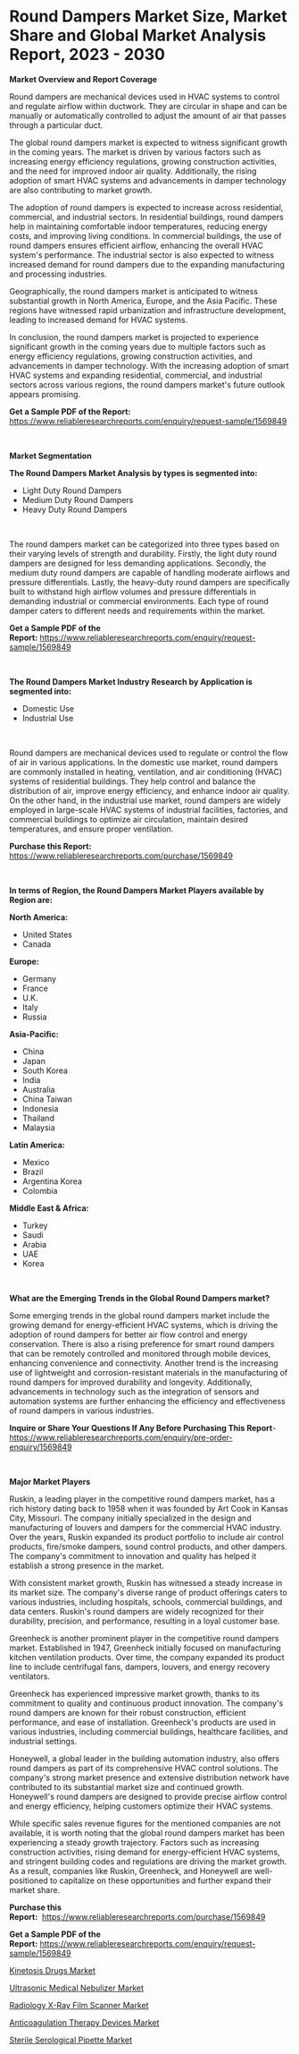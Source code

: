 <p><h1>Round Dampers Market Size, Market Share and Global Market Analysis Report, 2023 - 2030</h1></p><p><strong>Market Overview and Report Coverage</strong></p>
<p><p>Round dampers are mechanical devices used in HVAC systems to control and regulate airflow within ductwork. They are circular in shape and can be manually or automatically controlled to adjust the amount of air that passes through a particular duct.</p><p>The global round dampers market is expected to witness significant growth in the coming years. The market is driven by various factors such as increasing energy efficiency regulations, growing construction activities, and the need for improved indoor air quality. Additionally, the rising adoption of smart HVAC systems and advancements in damper technology are also contributing to market growth.</p><p>The adoption of round dampers is expected to increase across residential, commercial, and industrial sectors. In residential buildings, round dampers help in maintaining comfortable indoor temperatures, reducing energy costs, and improving living conditions. In commercial buildings, the use of round dampers ensures efficient airflow, enhancing the overall HVAC system's performance. The industrial sector is also expected to witness increased demand for round dampers due to the expanding manufacturing and processing industries.</p><p>Geographically, the round dampers market is anticipated to witness substantial growth in North America, Europe, and the Asia Pacific. These regions have witnessed rapid urbanization and infrastructure development, leading to increased demand for HVAC systems.</p><p>In conclusion, the round dampers market is projected to experience significant growth in the coming years due to multiple factors such as energy efficiency regulations, growing construction activities, and advancements in damper technology. With the increasing adoption of smart HVAC systems and expanding residential, commercial, and industrial sectors across various regions, the round dampers market's future outlook appears promising.</p></p>
<p><strong>Get a Sample PDF of the Report:</strong> <a href="https://www.reliableresearchreports.com/enquiry/request-sample/1569849">https://www.reliableresearchreports.com/enquiry/request-sample/1569849</a></p>
<p>&nbsp;</p>
<p><strong>Market Segmentation</strong></p>
<p><strong>The Round Dampers Market Analysis by types is segmented into:</strong></p>
<p><ul><li>Light Duty Round Dampers</li><li>Medium Duty Round Dampers</li><li>Heavy Duty Round Dampers</li></ul></p>
<p>&nbsp;</p>
<p><p>The round dampers market can be categorized into three types based on their varying levels of strength and durability. Firstly, the light duty round dampers are designed for less demanding applications. Secondly, the medium duty round dampers are capable of handling moderate airflows and pressure differentials. Lastly, the heavy-duty round dampers are specifically built to withstand high airflow volumes and pressure differentials in demanding industrial or commercial environments. Each type of round damper caters to different needs and requirements within the market.</p></p>
<p><strong>Get a Sample PDF of the Report:</strong>&nbsp;<a href="https://www.reliableresearchreports.com/enquiry/request-sample/1569849">https://www.reliableresearchreports.com/enquiry/request-sample/1569849</a></p>
<p>&nbsp;</p>
<p><strong>The Round Dampers Market Industry Research by Application is segmented into:</strong></p>
<p><ul><li>Domestic Use</li><li>Industrial Use</li></ul></p>
<p>&nbsp;</p>
<p><p>Round dampers are mechanical devices used to regulate or control the flow of air in various applications. In the domestic use market, round dampers are commonly installed in heating, ventilation, and air conditioning (HVAC) systems of residential buildings. They help control and balance the distribution of air, improve energy efficiency, and enhance indoor air quality. On the other hand, in the industrial use market, round dampers are widely employed in large-scale HVAC systems of industrial facilities, factories, and commercial buildings to optimize air circulation, maintain desired temperatures, and ensure proper ventilation.</p></p>
<p><strong>Purchase this Report:</strong>&nbsp; <a href="https://www.reliableresearchreports.com/purchase/1569849">https://www.reliableresearchreports.com/purchase/1569849</a></p>
<p>&nbsp;</p>
<p><strong>In terms of Region, the Round Dampers Market Players available by Region are:</strong></p>
<p>
    <p> <strong> North America: </strong>
        <ul>
            <li>United States</li>
            <li>Canada</li>
        </ul>
        </p> 
    <p> <strong> Europe: </strong>
        <ul>
            <li>Germany</li>
            <li>France</li>
            <li>U.K.</li>
            <li>Italy</li>
            <li>Russia</li>
        </ul>
        </p> 
    <p> <strong> Asia-Pacific: </strong>
        <ul>
            <li>China</li>
            <li>Japan</li>
            <li>South Korea</li>
            <li>India</li>
            <li>Australia</li>
            <li>China Taiwan</li>
            <li>Indonesia</li>
            <li>Thailand</li>
            <li>Malaysia</li>
        </ul>
        </p> 
    <p> <strong> Latin America: </strong>
        <ul>
            <li>Mexico</li>
            <li>Brazil</li>
            <li>Argentina Korea</li>
            <li>Colombia</li>
        </ul>
        </p> 
    <p> <strong> Middle East & Africa: </strong>
        <ul>
            <li>Turkey</li>
            <li>Saudi</li>
            <li>Arabia</li>
            <li>UAE</li>
            <li>Korea</li>
        </ul>
    </p>
    </p>
<p>&nbsp;</p>
<p><strong>What are the Emerging Trends in the Global Round Dampers market?</strong></p>
<p><p>Some emerging trends in the global round dampers market include the growing demand for energy-efficient HVAC systems, which is driving the adoption of round dampers for better air flow control and energy conservation. There is also a rising preference for smart round dampers that can be remotely controlled and monitored through mobile devices, enhancing convenience and connectivity. Another trend is the increasing use of lightweight and corrosion-resistant materials in the manufacturing of round dampers for improved durability and longevity. Additionally, advancements in technology such as the integration of sensors and automation systems are further enhancing the efficiency and effectiveness of round dampers in various industries.</p></p>
<p><strong>Inquire or Share Your Questions If Any Before Purchasing This Report</strong>- <a href="https://www.reliableresearchreports.com/enquiry/pre-order-enquiry/1569849">https://www.reliableresearchreports.com/enquiry/pre-order-enquiry/1569849</a></p>
<p>&nbsp;</p>
<p><strong>Major Market Players</strong></p>
<p><p>Ruskin, a leading player in the competitive round dampers market, has a rich history dating back to 1958 when it was founded by Art Cook in Kansas City, Missouri. The company initially specialized in the design and manufacturing of louvers and dampers for the commercial HVAC industry. Over the years, Ruskin expanded its product portfolio to include air control products, fire/smoke dampers, sound control products, and other dampers. The company's commitment to innovation and quality has helped it establish a strong presence in the market.</p><p>With consistent market growth, Ruskin has witnessed a steady increase in its market size. The company's diverse range of product offerings caters to various industries, including hospitals, schools, commercial buildings, and data centers. Ruskin's round dampers are widely recognized for their durability, precision, and performance, resulting in a loyal customer base.</p><p>Greenheck is another prominent player in the competitive round dampers market. Established in 1947, Greenheck initially focused on manufacturing kitchen ventilation products. Over time, the company expanded its product line to include centrifugal fans, dampers, louvers, and energy recovery ventilators.</p><p>Greenheck has experienced impressive market growth, thanks to its commitment to quality and continuous product innovation. The company's round dampers are known for their robust construction, efficient performance, and ease of installation. Greenheck's products are used in various industries, including commercial buildings, healthcare facilities, and industrial settings.</p><p>Honeywell, a global leader in the building automation industry, also offers round dampers as part of its comprehensive HVAC control solutions. The company's strong market presence and extensive distribution network have contributed to its substantial market size and continued growth. Honeywell's round dampers are designed to provide precise airflow control and energy efficiency, helping customers optimize their HVAC systems.</p><p>While specific sales revenue figures for the mentioned companies are not available, it is worth noting that the global round dampers market has been experiencing a steady growth trajectory. Factors such as increasing construction activities, rising demand for energy-efficient HVAC systems, and stringent building codes and regulations are driving the market growth. As a result, companies like Ruskin, Greenheck, and Honeywell are well-positioned to capitalize on these opportunities and further expand their market share.</p></p>
<p><strong>Purchase this Report:</strong>&nbsp;&nbsp;<a href="https://www.reliableresearchreports.com/purchase/1569849">https://www.reliableresearchreports.com/purchase/1569849</a></p>
<p></p>
<p><strong>Get a Sample PDF of the Report:</strong>&nbsp;<a href="https://www.reliableresearchreports.com/enquiry/request-sample/1569849">https://www.reliableresearchreports.com/enquiry/request-sample/1569849</a></p>
<p><p><a href="https://medium.com/@brittanyrobertson07/kinetosis-drugs-market-share-evolution-and-market-growth-trends-2023-2030-f2167d46324e">Kinetosis Drugs Market</a></p><p><a href="https://www.linkedin.com/pulse/ultrasonic-medical-nebulizer-market-insights-players-forecast-wq8se/">Ultrasonic Medical Nebulizer Market</a></p><p><a href="https://medium.com/@lisasanchez1968/radiology-x-ray-film-scanner-market-share-evolution-and-market-growth-trends-2023-2030-77753bb63808">Radiology X-Ray Film Scanner Market</a></p><p><a href="https://www.linkedin.com/pulse/anticoagulation-therapy-devices-market-insights-players-forecast-5xfoe/">Anticoagulation Therapy Devices Market</a></p><p><a href="https://www.linkedin.com/pulse/sterile-serological-pipette-market-research-report-provides-thorough-pjq8e/">Sterile Serological Pipette Market</a></p></p>